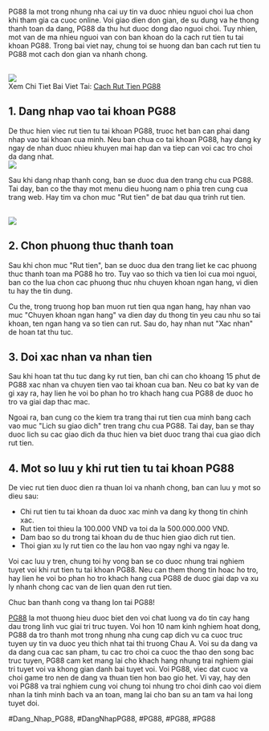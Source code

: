 <p>PG88 la mot trong nhung nha cai uy tin va duoc nhieu nguoi choi lua chon khi tham gia ca cuoc online. Voi giao dien don gian, de su dung va he thong thanh toan da dang, PG88 da thu hut duoc dong dao nguoi choi. Tuy nhien, mot van de ma nhieu nguoi van con ban khoan do la cach rut tien tu tai khoan PG88. Trong bai viet nay, chung toi se huong dan ban cach rut tien tu PG88 mot cach don gian va nhanh chong.</p><br><img src="https://pg88slot.win/wp-content/uploads/2025/03/pagcor.png"></br>
Xem Chi Tiet Bai Viet Tai: <a href="https://pg88slot.win/cach-rut-tien-pg88/">Cach Rut Tien PG88</a><h2>1. Dang nhap vao tai khoan PG88</h2><p>De thuc hien viec rut tien tu tai khoan PG88, truoc het ban can phai dang nhap vao tai khoan cua minh. Neu ban chua co tai khoan PG88, hay dang ky ngay de nhan duoc nhieu khuyen mai hap dan va tiep can voi cac tro choi da dang nhat.<br><img src="https://pg88slot.win/wp-content/uploads/2025/03/tac-gia-le-bong-ceo-nha-cai-pg88.jpg"></br><p>Sau khi dang nhap thanh cong, ban se duoc dua den trang chu cua PG88. Tai day, ban co the thay mot menu dieu huong nam o phia tren cung cua trang web. Hay tim va chon muc "Rut tien" de bat dau qua trinh rut tien.</p><br><img src="https://pg88slot.win/wp-content/uploads/2025/03/cach-rut-tien-PG88-cach-rut-tien.jpg"></br><h2>2. Chon phuong thuc thanh toan</h2><p>Sau khi chon muc "Rut tien", ban se duoc dua den trang liet ke cac phuong thuc thanh toan ma PG88 ho tro. Tuy vao so thich va tien loi cua moi nguoi, ban co the lua chon cac phuong thuc nhu chuyen khoan ngan hang, vi dien tu hay the tin dung.<p>Cu the, trong truong hop ban muon rut tien qua ngan hang, hay nhan vao muc "Chuyen khoan ngan hang" va dien day du thong tin yeu cau nhu so tai khoan, ten ngan hang va so tien can rut. Sau do, hay nhan nut "Xac nhan" de hoan tat thu tuc.</p><h2>3. Doi xac nhan va nhan tien</h2><p>Sau khi hoan tat thu tuc dang ky rut tien, ban chi can cho khoang 15 phut de PG88 xac nhan va chuyen tien vao tai khoan cua ban. Neu co bat ky van de gi xay ra, hay lien he voi bo phan ho tro khach hang cua PG88 de duoc ho tro va giai dap thac mac.<p>Ngoai ra, ban cung co the kiem tra trang thai rut tien cua minh bang cach vao muc "Lich su giao dich" tren trang chu cua PG88. Tai day, ban se thay duoc lich su cac giao dich da thuc hien va biet duoc trang thai cua giao dich rut tien.</p><h2>4. Mot so luu y khi rut tien tu tai khoan PG88</h2><p>De viec rut tien duoc dien ra thuan loi va nhanh chong, ban can luu y mot so dieu sau:</p><ul>
<li>Chi rut tien tu tai khoan da duoc xac minh va dang ky thong tin chinh xac.</li>
<li>Rut tien toi thieu la 100.000 VND va toi da la 500.000.000 VND.</li>
<li>Dam bao so du trong tai khoan du de thuc hien giao dich rut tien.</li>
<li>Thoi gian xu ly rut tien co the lau hon vao ngay nghi va ngay le.</li>
</ul><p>Voi cac luu y tren, chung toi hy vong ban se co duoc nhung trai nghiem tuyet voi khi rut tien tu tai khoan PG88. Neu can them thong tin hoac ho tro, hay lien he voi bo phan ho tro khach hang cua PG88 de duoc giai dap va xu ly nhanh chong cac van de lien quan den rut tien.</p><p>Chuc ban thanh cong va thang lon tai PG88!</p><p><a href="https://pg88slot.win/">PG88</a> la mot thuong hieu duoc biet den voi chat luong va do tin cay hang dau trong linh vuc giai tri truc tuyen. Voi hon 10 nam kinh nghiem hoat dong, PG88 da tro thanh mot trong nhung nha cung cap dich vu ca cuoc truc tuyen uy tin va duoc yeu thich nhat tai thi truong Chau A. Voi su da dang va da dang cua cac san pham, tu cac tro choi ca cuoc the thao den song bac truc tuyen, PG88 cam ket mang lai cho khach hang nhung trai nghiem giai tri tuyet voi va khong gian danh bai tuyet voi. Voi PG88, viec dat cuoc va choi game tro nen de dang va thuan tien hon bao gio het. Vi vay, hay den voi PG88 va trai nghiem cung voi chung toi nhung tro choi dinh cao voi diem nhan la tinh minh bach va an toan, mang lai cho ban su an tam va hai long tuyet doi.</p>
#Dang_Nhap_PG88, #DangNhapPG88, #PG88, #PG88, #PG88
